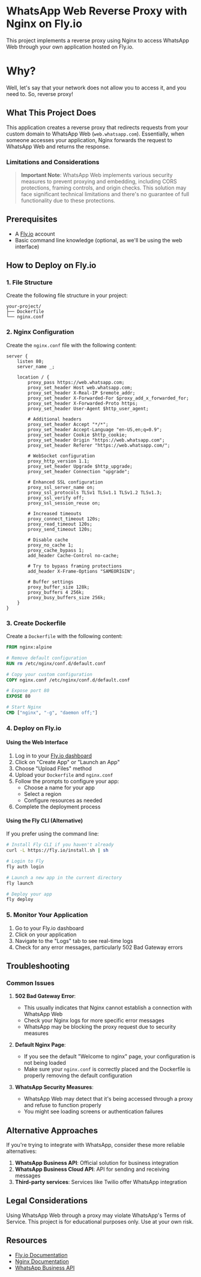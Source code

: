 # WhatsApp Web Reverse Proxy with Nginx on Fly.io

This project implements a reverse proxy using Nginx to access WhatsApp Web through your own application hosted on Fly.io.

# Why?

Well, let's say that your network does not allow you to access it, and you need to.
So, reverse proxy!

## What This Project Does

This application creates a reverse proxy that redirects requests from your custom domain to WhatsApp Web (`web.whatsapp.com`). Essentially, when someone accesses your application, Nginx forwards the request to WhatsApp Web and returns the response.

### Limitations and Considerations

> **Important Note**: WhatsApp Web implements various security measures to prevent proxying and embedding, including CORS protections, framing controls, and origin checks. This solution may face significant technical limitations and there's no guarantee of full functionality due to these protections.

## Prerequisites

- A [Fly.io](https://fly.io) account
- Basic command line knowledge (optional, as we'll be using the web interface)

## How to Deploy on Fly.io

### 1. File Structure

Create the following file structure in your project:

```
your-project/
├── Dockerfile
└── nginx.conf
```

### 2. Nginx Configuration

Create the `nginx.conf` file with the following content:

```nginx
server {
    listen 80;
    server_name _;

    location / {
        proxy_pass https://web.whatsapp.com;
        proxy_set_header Host web.whatsapp.com;
        proxy_set_header X-Real-IP $remote_addr;
        proxy_set_header X-Forwarded-For $proxy_add_x_forwarded_for;
        proxy_set_header X-Forwarded-Proto https;
        proxy_set_header User-Agent $http_user_agent;
        
        # Additional headers
        proxy_set_header Accept "*/*";
        proxy_set_header Accept-Language "en-US,en;q=0.9";
        proxy_set_header Cookie $http_cookie;
        proxy_set_header Origin "https://web.whatsapp.com";
        proxy_set_header Referer "https://web.whatsapp.com/";
        
        # WebSocket configuration
        proxy_http_version 1.1;
        proxy_set_header Upgrade $http_upgrade;
        proxy_set_header Connection "upgrade";
        
        # Enhanced SSL configuration
        proxy_ssl_server_name on;
        proxy_ssl_protocols TLSv1 TLSv1.1 TLSv1.2 TLSv1.3;
        proxy_ssl_verify off;
        proxy_ssl_session_reuse on;
        
        # Increased timeouts
        proxy_connect_timeout 120s;
        proxy_read_timeout 120s;
        proxy_send_timeout 120s;
        
        # Disable cache
        proxy_no_cache 1;
        proxy_cache_bypass 1;
        add_header Cache-Control no-cache;
        
        # Try to bypass framing protections
        add_header X-Frame-Options "SAMEORIGIN";
        
        # Buffer settings
        proxy_buffer_size 128k;
        proxy_buffers 4 256k;
        proxy_busy_buffers_size 256k;
    }
}
```

### 3. Create Dockerfile

Create a `Dockerfile` with the following content:

```dockerfile
FROM nginx:alpine

# Remove default configuration
RUN rm /etc/nginx/conf.d/default.conf

# Copy your custom configuration
COPY nginx.conf /etc/nginx/conf.d/default.conf

# Expose port 80
EXPOSE 80

# Start Nginx
CMD ["nginx", "-g", "daemon off;"]
```

### 4. Deploy on Fly.io

#### Using the Web Interface

1. Log in to your [Fly.io dashboard](https://fly.io/dashboard)
2. Click on "Create App" or "Launch an App"
3. Choose "Upload Files" method
4. Upload your `Dockerfile` and `nginx.conf`
5. Follow the prompts to configure your app:
   - Choose a name for your app
   - Select a region
   - Configure resources as needed
6. Complete the deployment process

#### Using the Fly CLI (Alternative)

If you prefer using the command line:

```bash
# Install Fly CLI if you haven't already
curl -L https://fly.io/install.sh | sh

# Login to Fly
fly auth login

# Launch a new app in the current directory
fly launch

# Deploy your app
fly deploy
```

### 5. Monitor Your Application

1. Go to your Fly.io dashboard
2. Click on your application
3. Navigate to the "Logs" tab to see real-time logs
4. Check for any error messages, particularly 502 Bad Gateway errors

## Troubleshooting

### Common Issues

1. **502 Bad Gateway Error**:
   - This usually indicates that Nginx cannot establish a connection with WhatsApp Web
   - Check your Nginx logs for more specific error messages
   - WhatsApp may be blocking the proxy request due to security measures

2. **Default Nginx Page**:
   - If you see the default "Welcome to nginx" page, your configuration is not being loaded
   - Make sure your `nginx.conf` is correctly placed and the Dockerfile is properly removing the default configuration

3. **WhatsApp Security Measures**:
   - WhatsApp Web may detect that it's being accessed through a proxy and refuse to function properly
   - You might see loading screens or authentication failures

## Alternative Approaches

If you're trying to integrate with WhatsApp, consider these more reliable alternatives:

1. **WhatsApp Business API**: Official solution for business integration
2. **WhatsApp Business Cloud API**: API for sending and receiving messages
3. **Third-party services**: Services like Twilio offer WhatsApp integration

## Legal Considerations

Using WhatsApp Web through a proxy may violate WhatsApp's Terms of Service. This project is for educational purposes only. Use at your own risk.

## Resources

- [Fly.io Documentation](https://fly.io/docs/)
- [Nginx Documentation](https://nginx.org/en/docs/)
- [WhatsApp Business API](https://developers.facebook.com/docs/whatsapp/api/reference)